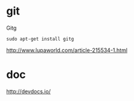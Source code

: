 # git

Gitg
```
sudo apt-get install gitg
```
http://www.lupaworld.com/article-215534-1.html

# doc

http://devdocs.io/